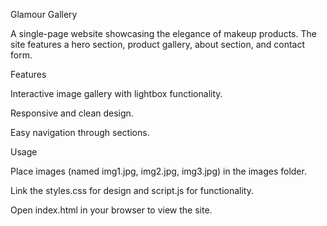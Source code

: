 Glamour Gallery

A single-page website showcasing the elegance of makeup products. The site features a hero section, product gallery, about section, and contact form.

Features

Interactive image gallery with lightbox functionality.

Responsive and clean design.

Easy navigation through sections.

Usage

Place images (named img1.jpg, img2.jpg, img3.jpg) in the images folder.

Link the styles.css for design and script.js for functionality.

Open index.html in your browser to view the site.
